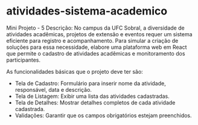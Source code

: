 # atividades-sistema-academico

Mini Projeto - 5
Descrição:
No campus da UFC Sobral, a diversidade de atividades acadêmicas, projetos de extensão e eventos requer um sistema eficiente para registro e acompanhamento. Para simular a criação de soluções para essa necessidade, elabore uma plataforma web em React que permite o cadastro de atividades acadêmicas e monitoramento dos participantes.

As funcionalidades básicas que o projeto deve ter são:

- Tela de Cadastro: Formulário para inserir nome da atividade, responsável, data e descrição.
- Tela de Listagem: Exibir uma lista das atividades cadastradas.
- Tela de Detalhes: Mostrar detalhes completos de cada atividade cadastrada.
- Validações: Garantir que os campos obrigatórios estejam preenchidos.
